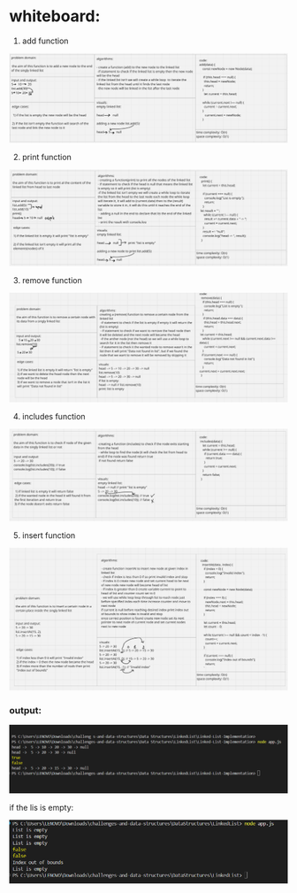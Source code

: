 # whiteboard:

1. add function 

![add function ](pics/add.png)

2. print function 

![print function ](pics/print.png)

3. remove function 

![remove function ](pics/remove.png)

4. includes function 

![includes function ](pics/includes.png)

5. insert function 

![insert function ](pics/insert.png)

### output:

![output ](pics/output1.png)

if the lis is empty:

![output ](pics/output2.png)
